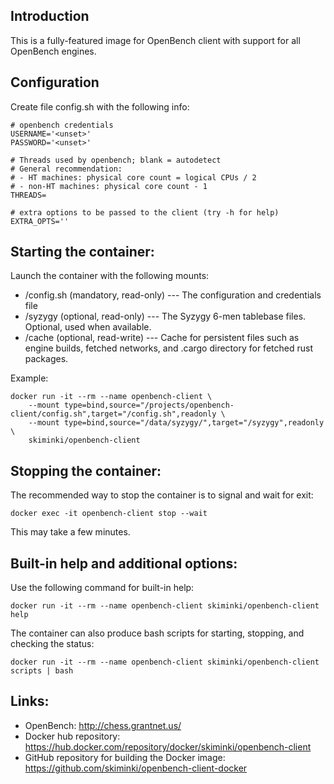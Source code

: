 Introduction
------------

This is a fully-featured image for OpenBench client with support for
all OpenBench engines.


Configuration
-------------

Create file config.sh with the following info:

```
# openbench credentials
USERNAME='<unset>'
PASSWORD='<unset>'

# Threads used by openbench; blank = autodetect
# General recommendation:
# - HT machines: physical core count = logical CPUs / 2
# - non-HT machines: physical core count - 1
THREADS=

# extra options to be passed to the client (try -h for help)
EXTRA_OPTS=''
```

Starting the container:
-----------------------

Launch the container with the following mounts:
- /config.sh (mandatory, read-only) --- The configuration and credentials file
- /syzygy (optional, read-only) --- The Syzygy 6-men tablebase files. Optional, used when available.
- /cache (optional, read-write) --- Cache for persistent files such as engine builds, fetched networks, and .cargo directory for fetched rust packages.

Example:
```
docker run -it --rm --name openbench-client \
    --mount type=bind,source="/projects/openbench-client/config.sh",target="/config.sh",readonly \
    --mount type=bind,source="/data/syzygy/",target="/syzygy",readonly \
    skiminki/openbench-client
```


Stopping the container:
-----------------------

The recommended way to stop the container is to signal and wait for exit:
```
docker exec -it openbench-client stop --wait
```
This may take a few minutes.


Built-in help and additional options:
-------------------------------------

Use the following command for built-in help:
```
docker run -it --rm --name openbench-client skiminki/openbench-client help
```

The container can also produce bash scripts for starting, stopping,
and checking the status:
```
docker run -it --rm --name openbench-client skiminki/openbench-client scripts | bash
```

Links:
------

- OpenBench: http://chess.grantnet.us/
- Docker hub repository: https://hub.docker.com/repository/docker/skiminki/openbench-client
- GitHub repository for building the Docker image: https://github.com/skiminki/openbench-client-docker
